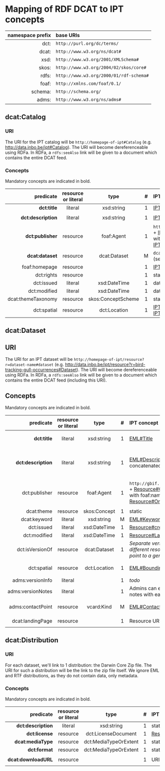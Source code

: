 # Mapping of RDF DCAT to IPT concepts

namespace prefix | base URIs
----:|:----
dct:| `http://purl.org/dc/terms/`
dcat:| `http://www.w3.org/ns/dcat#`
xsd:| `http://www.w3.org/2001/XMLSchema#`
skos:| `http://www.w3.org/2004/02/skos/core#`
rdfs:| `http://www.w3.org/2000/01/rdf-schema#`
foaf:| `http://xmlns.com/foaf/0.1/`
schema:| `http://schema.org/`
adms:| `http://www.w3.org/ns/adms#`

## dcat:Catalog

### URI

The URI for the IPT catalog will be `http://homepage-of-ipt#Catalog` (e.g. http://data.inbo.be/ipt#Catalog). The URI will become dereferenceable using RDFa. In RDFa, a `rdfs:seeAlso` link will be given to a document which contains the entire DCAT feed.

### Concepts

Mandatory concepts are indicated in bold.

predicate | resource or literal | type | # | IPT concept | example
---:|:---:|:---:|:---:|:---|:---
**dct:title**|literal|xsd:string|1|[IPT#Name](https://github.com/gbif/ipt/blob/acb9ed2a57bda3bbebacd48c0eb777dfdba8437a/src/main/java/org/gbif/ipt/model/AgentBase.java#L65)|`INBO IPT`
**dct:description**|literal|xsd:string|1|[IPT#Description](https://github.com/gbif/ipt/blob/acb9ed2a57bda3bbebacd48c0eb777dfdba8437a/src/main/java/org/gbif/ipt/model/Ipt.java#L47)|`The INBO IPT is hosted at the Research Institute for Nature and Forest (INBO) in Brussels, Belgium.`
**dct:publisher**|resource|foaf:Agent|1|`http://gbif.org/publisher/` + [IPT#Organization:Key](https://github.com/gbif/ipt/blob/acb9ed2a57bda3bbebacd48c0eb777dfdba8437a/src/main/java/org/gbif/ipt/model/AgentBase.java#L57) with foaf:name [IPT#Organization:Name](https://github.com/gbif/ipt/blob/acb9ed2a57bda3bbebacd48c0eb777dfdba8437a/src/main/java/org/gbif/ipt/model/AgentBase.java#L65)|`http://www.gbif.org/publisher/1cd669d0-80ea-11de-a9d0-f1765f95f18b#Organization` with foaf:name `Research Institute for Nature and Forest (INBO)`
**dcat:dataset**|resource|dcat:Dataset|M|`dcat:Dataset URI` we create (see below)|`http://data.inbo.be/ipt/resource?r=bird-tracking-gull-occurrences#Dataset`
foaf:homepage|resource||1|[IPT#HomepageURL](https://github.com/gbif/ipt/blob/master/src/main/java/org/gbif/ipt/model/AgentBase.java#L49)|`http://data.inbo.be/ipt`
dct:rights|resource||1|static|`https://creativecommons.org/publicdomain/zero/1.0/`
dct:issued|literal|xsd:DateTime|1|date of creation|
dct:modified|literal|xsd:DateTime|1|date of last modification|
dcat:themeTaxonomy|resource|skos:ConceptScheme|1|static|`http://eurovoc.europa.eu/5463`
dct:spatial|resource|dct:Location|1|[IPT#Latitude](https://github.com/gbif/ipt/blob/89172698ee7bd3934ea4fbd9e18288f11e6448db/src/main/java/org/gbif/ipt/config/AppConfig.java#L146), [IPT#Longitude](https://github.com/gbif/ipt/blob/89172698ee7bd3934ea4fbd9e18288f11e6448db/src/main/java/org/gbif/ipt/config/AppConfig.java#L158)|`{ "type": "Point", "coordinates": [ 4.334187, 50.842133 ] }`

## dcat:Dataset

## URI

The URI for an IPT dataset will be `http://homepage-of-ipt/resource?r=dataset-name#dataset` (e.g. http://data.inbo.be/ipt/resource?r=bird-tracking-gull-occurrences#Dataset). The URI will become dereferenceable using RDFa. In RDFa, a `rdfs:seeAlso` link will be given to a document which contains the entire DCAT feed (including this URI).

## Concepts

Mandatory concepts are indicated in bold.

predicate | resource or literal | type | # | IPT concept | example
---:|:---:|:---:|:---:|:---|:---
**dct:title**|literal|xsd:string|1|[EML#Title](https://github.com/gbif/gbif-metadata-profile/blob/master/src/main/java/org/gbif/metadata/eml/Eml.java#L715)|`Bird tracking - GPS tracking of Lesser Black-backed Gull and Herring Gull breeding at the Belgian coast`
**dct:description**|literal|xsd:string|1|[EML#Description](https://github.com/gbif/gbif-metadata-profile/blob/master/src/main/java/org/gbif/metadata/eml/Eml.java#L753) concatenated|`Bird tracking - GPS tracking of Lesser Black-backed Gull and Herring Gull breeding at the Belgian coast is a species occurrence dataset published by the Research Institute for Nature and Forest (INBO). The dataset curently ...`
dct:publisher|resource|foaf:Agent|1|`http://gbif.org/publisher/` + [Resource#Organization:Key](http://www.gbif.org/publisher/1cd669d0-80ea-11de-a9d0-f1765f95f18b#Organization) with foaf:name [Resource#Organization:Name](https://github.com/gbif/ipt/blob/master/src/main/java/org/gbif/ipt/model/AgentBase.java#L65)|`http://www.gbif.org/publisher/1cd669d0-80ea-11de-a9d0-f1765f95f18b#Organization` with foaf:name `Research Institute for Nature and Forest (INBO)`
dcat:theme|resource|skos:Concept|1|static|`http://eurovoc.europa.eu/5463`
dcat:keyword|literal|xsd:string|M|[EML#Keywords](https://github.com/gbif/ipt/blob/master/src/main/java/org/gbif/ipt/model/Ipt.java#L47)|`animal movement`
dct:issued|literal|xsd:DateTime|1|[Resource#created](https://github.com/gbif/ipt/blob/master/src/main/java/org/gbif/ipt/model/Resource.java#L339)|`2014-05-15`
dct:modified|literal|xsd:DateTime|1|[Resource#LastPublished](https://github.com/gbif/ipt/blob/master/src/main/java/org/gbif/ipt/model/Resource.java#L449)|`2015-05-07`
dct:isVersionOf|resource|dcat:Dataset|1|_Separate versions can be different resources which point to a generic dataset_|
dct:spatial|resource|dct:Location|1|[EML#BoundingCoordinates](https://github.com/gbif/gbif-metadata-profile/blob/master/src/main/java/org/gbif/metadata/eml/GeospatialCoverage.java#L59)|`{ "type": "Polygon", "coordinates": [ [ [-25, 10], [-25, 60], [10, 60], [10, 10], [-25, 10] ] ] }`
adms:versionInfo|literal||1|_todo_|
adms:versionNotes|literal||1|Admins can enter version notes with each publication|
adms:contactPoint|resource|vcard:Kind|M|[EML#Contacts](https://github.com/gbif/gbif-metadata-profile/blob/3c312d84f62fb3efbeca08e4fc9178ac4dfe5397/src/main/java/org/gbif/metadata/eml/Eml.java#L356)|`[a vcard:Individual; vcard:fn "Eric Stienen"; vcard:hasEmail <mailto:eric.stienen@inbo.be>]`
dcat:landingPage|resource||1|Resource URL or DOI|`http://data.inbo.be/ipt/resource?r=bird-tracking-gull-occurrences`

## dcat:Distribution

### URI

For each dataset, we'll link to 1 distribution: the Darwin Core Zip file. The URI for such a distribution will be the link to the zip file itself. We ignore EML and RTF distributions, as they do not contain data, only metadata.

### Concepts

Mandatory concepts are indicated in bold.

predicate |  resource or literal | type | # | IPT concept | example
---:|:---:|:---:|:---:|:---|:---
**dct:description**|literal|xsd:string|1|static|`Darwin Core Archive`
**dct:license**|resource|dct:LicenseDocument|1|[Resource#License](https://github.com/gbif/gbif-metadata-profile/blob/master/src/main/java/org/gbif/metadata/eml/Eml.java#L1273)|`http://creativecommons.org/publicdomain/zero/1.0/legalcode`
**dcat:mediaType**|resource|dct:MediaTypeOrExtent|1|static|`application/zip`|
**dct:format**|resource|dct:MediaTypeOrExtent|1|static|`dwc-a`|
**dcat:downloadURL**|resource||1|URI of distribution|`http://data.inbo.be/ipt/archive.do?r=bird-tracking-gull-occurrences`

